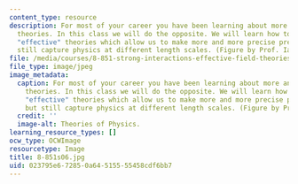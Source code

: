 ```yaml
---
content_type: resource
description: For most of your career you have been learning about more and more general
  theories. In this class we will do the opposite. We will learn how to devise specific
  "effective" theories which allow us to make more and more precise predictions, but
  still capture physics at different length scales. (Figure by Prof. Iain Stewart.)
file: /media/courses/8-851-strong-interactions-effective-field-theories-of-qcd-spring-2006/023795e672850a64515555458cdf6bb7_8-851s06.jpg
file_type: image/jpeg
image_metadata:
  caption: For most of your career you have been learning about more and more general
    theories. In this class we will do the opposite. We will learn how to devise specific
    "effective" theories which allow us to make more and more precise predictions,
    but still capture physics at different length scales. (Figure by Prof. Iain Stewart.)
  credit: ''
  image-alt: Theories of Physics.
learning_resource_types: []
ocw_type: OCWImage
resourcetype: Image
title: 8-851s06.jpg
uid: 023795e6-7285-0a64-5155-55458cdf6bb7
---
```

